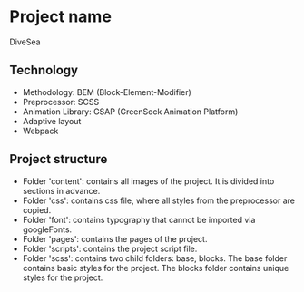 # Project name

DiveSea

## Technology

- Methodology: BEM (Block-Element-Modifier)
- Preprocessor: SCSS
- Animation Library: GSAP (GreenSock Animation Platform)
- Adaptive layout
- Webpack

## Project structure

- Folder 'content': contains all images of the project. It is divided into sections in advance.
- Folder 'css': contains css file, where all styles from the preprocessor are copied.
- Folder 'font': contains typography that cannot be imported via googleFonts.
- Folder 'pages': contains the pages of the project.
- Folder 'scripts': contains the project script file.
- Folder 'scss': contains two child folders: base, blocks. The base folder contains basic styles for the project. The blocks folder contains unique styles for the project.
